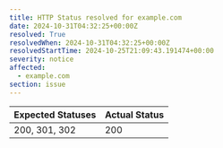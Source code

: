 ```yaml
---
title: HTTP Status resolved for example.com
date: 2024-10-31T04:32:25+00:00Z
resolved: True
resolvedWhen: 2024-10-31T04:32:25+00:00Z
resolvedStartTime: 2024-10-25T21:09:43.191474+00:00
severity: notice
affected:
  - example.com
section: issue
---
```


| Expected Statuses | Actual Status  |
|-------------------|----------------|
| 200, 301, 302 | 200 |
